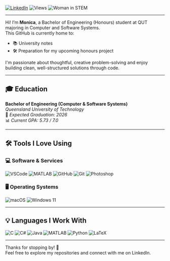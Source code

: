 [![LinkedIn](https://img.shields.io/badge/LinkedIn-Connect-accbee?style=for-the-badge&logo=linkedin&logoColor=white)](https://www.linkedin.com/in/monicaborg/)
![Views](https://komarev.com/ghpvc/?username=monicaborg&style=for-the-badge&color=f4c2c2)
![Woman in STEM](https://img.shields.io/badge/Woman_in_STEM-f7cce6?style=for-the-badge)

---

Hi! I’m **Monica**, a Bachelor of Engineering (Honours) student at QUT majoring in Computer and Software Systems.  
This GitHub is currently home to:
- 📚 University notes  
- 🛠️ Preparation for my upcoming honours project

I'm passionate about thoughtful, creative problem-solving and enjoy building clean, well-structured solutions through code.

---

## 🎓 Education

**Bachelor of Engineering (Computer & Software Systems)**  
_Queensland University of Technology_  
📅 *Expected Graduation: 2026*  
📊 *Current GPA: 5.73 / 7.0*

---

## 🛠️ Tools I Love Using

### 💻 Software & Services

![VSCode](https://img.shields.io/badge/VSCode-b0d4ff?style=for-the-badge&logo=visual-studio-code&logoColor=white)
![MATLAB](https://img.shields.io/badge/MATLAB-ffc6c6?style=for-the-badge&logo=MathWorks&logoColor=white)
![GitHub](https://img.shields.io/badge/GitHub-e6e6fa?style=for-the-badge&logo=github&logoColor=black)
![Git](https://img.shields.io/badge/Git-ffb6b9?style=for-the-badge&logo=git&logoColor=white)
![Photoshop](https://img.shields.io/badge/Photoshop-aec6cf?style=for-the-badge&logo=adobe-photoshop&logoColor=white)

### 🖥️ Operating Systems

![macOS](https://img.shields.io/badge/macOS-cdb4db?style=for-the-badge&logo=apple&logoColor=white)
![Windows 11](https://img.shields.io/badge/Windows_11-b5ead7?style=for-the-badge&logo=windows&logoColor=white)

---

## 💡 Languages I Work With

![C](https://img.shields.io/badge/C-9ad0ec?style=for-the-badge&logo=c&logoColor=black)
![C#](https://img.shields.io/badge/C%23-eccbf0?style=for-the-badge&logo=c-sharp&logoColor=black)
![Java](https://img.shields.io/badge/Java-fbc4ab?style=for-the-badge&logo=java&logoColor=black)
![MATLAB](https://img.shields.io/badge/MATLAB-ffd6e0?style=for-the-badge&logo=MathWorks&logoColor=black)
![Python](https://img.shields.io/badge/Python-ffe5b4?style=for-the-badge&logo=python&logoColor=black)
![LaTeX](https://img.shields.io/badge/LaTeX-d5aaff?style=for-the-badge&logo=latex&logoColor=black)

---

Thanks for stopping by! 🌸  
Feel free to explore my repositories and connect with me on LinkedIn. 
